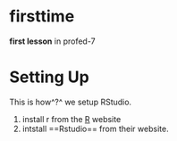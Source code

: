 # firsttime
**first lesson** in profed-7


# Setting Up

This is how^?^ we setup RStudio.

1. install r from the [R](www.r-project.org) website
2. intstall ==Rstudio== from their website.

